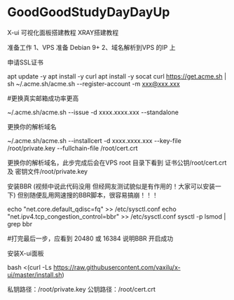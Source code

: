 # GoodGoodStudyDayDayUp
X-ui 可视化面板搭建教程 
XRAY搭建教程

准备工作
1、VPS 准备 Debian 9+
2、域名解析到VPS 的IP 上

申请SSL证书

apt update -y
apt install -y curl
apt install -y socat
curl https://get.acme.sh | sh
~/.acme.sh/acme.sh --register-account -m xxx@xxx.xxx

#更换真实邮箱成功率更高

~/.acme.sh/acme.sh --issue -d xxxx.xxxx.xxx --standalone

更换你的解析域名

~/.acme.sh/acme.sh --installcert -d xxxx.xxxx.xxx --key-file /root/private.key --fullchain-file /root/cert.crt

更换你的解析域名，此步完成后会在VPS root 目录下看到
证书公钥/root/cert.crt 及 密钥文件/root/private.key

安装BBR (视频中说此代码没用 但经网友测试貌似是有作用的！大家可以安装一下)
但别随便乱用网速搜的BBR脚本，很容易搞崩！！！

echo "net.core.default_qdisc=fq" >> /etc/sysctl.conf
echo "net.ipv4.tcp_congestion_control=bbr" >> /etc/sysctl.conf
sysctl -p
lsmod | grep bbr

#打完最后一步，应看到 20480 或 16384 说明BBR 开启成功

安装X-ui面板

bash <(curl -Ls https://raw.githubusercontent.com/vaxilu/x-ui/master/install.sh)

私钥路径：/root/private.key
公钥路径：/root/cert.crt
